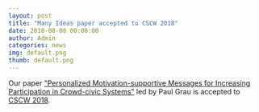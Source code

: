 ```yaml
---
layout: post
title: "Many Ideas paper accepted to CSCW 2018"
date: 2018-08-08 00:00:00
author: Admin
categories: news
img: default.png
thumb: default.png
---
```


Our paper <a href="./publications.html#C34">"Personalized Motivation-supportive Messages for Increasing Participation in Crowd-civic Systems"</a> led by Paul Grau is accepted to <a href="https://cscw.acm.org/2018/">CSCW 2018</a>.
